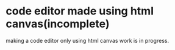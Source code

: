 # code editor made using html canvas(**incomplete**)
making a code editor only using html canvas work is in progress.
